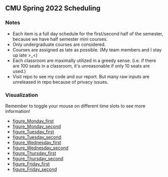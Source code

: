 ## CMU Spring 2022 Scheduling

### Notes
- Each item is a full day schedule for the first/second half of the semester, because we have half semester mini courses.
- Only undergraduate courses are considered. 
- Courses are assigned as late as possible. (My team members and I stay up late >_<) 
- Each classroom are maximally utilized in a greedy sense. (i.e. if there are 100 seats in a classroom, it's unreasonable if only 10 seats are used.)
- Visit repo to see my code and our report. But many raw inputs are unreleased in repo because of privacy issues. 

### Visualization
Remember to toggle your mouse on different time slots to see more information!
- [figure_Monday_first](https://cindy2000sh.github.io/21393F21/figure_Monday_first.html)
- [figure_Monday_second](https://cindy2000sh.github.io/21393F21/figure_Monday_second.html)
- [figure_Tuesday_first](https://cindy2000sh.github.io/21393F21/figure_Tuesday_first.html)
- [figure_Tuesday_second](https://cindy2000sh.github.io/21393F21/figure_Tuesday_second.html)
- [figure_Wednesday_first](https://cindy2000sh.github.io/21393F21/figure_Wednesday_first.html)
- [figure_Wednesday_second](https://cindy2000sh.github.io/21393F21/figure_Wednesday_second.html)
- [figure_Thursday_first](https://cindy2000sh.github.io/21393F21/figure_Thursday_first.html)
- [figure_Thursday_second](https://cindy2000sh.github.io/21393F21/figure_Thursday_second.html)
- [figure_Friday_first](https://cindy2000sh.github.io/21393F21/figure_Friday_first.html)
- [figure_Friday_second](https://cindy2000sh.github.io/21393F21/figure_Friday_second.html)
